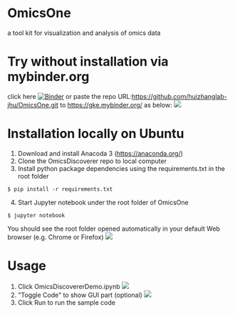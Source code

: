 # OmicsOne
a tool kit for visualization and analysis of omics data

# Try without installation via mybinder.org
click here [![Binder](https://mybinder.org/badge_logo.svg)](https://mybinder.org/v2/gh/huizhanglab-jhu/OmicsOne/master) 
or paste the repo URL:https://github.com/huizhanglab-jhu/OmicsOne.git to https://gke.mybinder.org/ as below:
![](https://github.com/huizhanglab-jhu/OmicsDiscoverer/blob/master/dist/demo_data/resources/OmicsOne_mybinder.png)


# Installation locally on Ubuntu
1. Download and install Anacoda 3 (https://anaconda.org/)
2. Clone the OmicsDiscoverer repo to local computer
3. Install python package dependencies using the requirements.txt in the root folder
```
$ pip install -r requirements.txt
```
4. Start Jupyter notebook under the root folder of OmicsOne
```
$ jupyter notebook
```
You should see the root folder opened automatically in your default Web browser (e.g. Chrome or Firefox)
![](https://github.com/huizhanglab-jhu/OmicsOne/blob/master/dist/demo_data/resources/root.png)

# Usage
1. Click OmicsDiscovererDemo.ipynb 
![](https://github.com/huizhanglab-jhu/OmicsOne/blob/master/dist/demo_data/resources/frontpage_code.png)
2. "Toggle Code" to show GUI part (optional)
![](https://github.com/huizhanglab-jhu/OmicsOne/blob/master/dist/demo_data/resources/frontpage_ui.png)
3. Click Run to run the sample code

